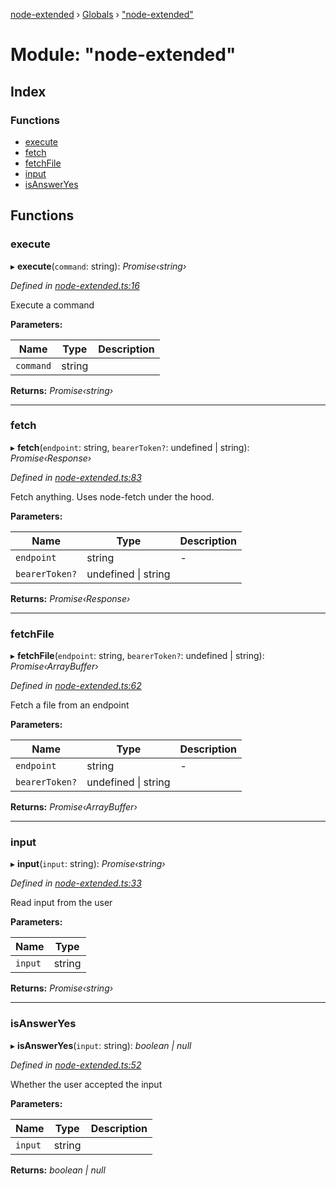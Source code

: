 [node-extended](../README.md) › [Globals](../globals.md) › ["node-extended"](_node_extended_.md)

# Module: "node-extended"

## Index

### Functions

* [execute](_node_extended_.md#execute)
* [fetch](_node_extended_.md#fetch)
* [fetchFile](_node_extended_.md#fetchfile)
* [input](_node_extended_.md#input)
* [isAnswerYes](_node_extended_.md#isansweryes)

## Functions

###  execute

▸ **execute**(`command`: string): *Promise‹string›*

*Defined in [node-extended.ts:16](https://github.com/Robbie-Cook/node-helper/blob/8a6507f/src/node-extended.ts#L16)*

Execute a command

**Parameters:**

Name | Type | Description |
------ | ------ | ------ |
`command` | string |   |

**Returns:** *Promise‹string›*

___

###  fetch

▸ **fetch**(`endpoint`: string, `bearerToken?`: undefined | string): *Promise‹Response›*

*Defined in [node-extended.ts:83](https://github.com/Robbie-Cook/node-helper/blob/8a6507f/src/node-extended.ts#L83)*

Fetch anything.
Uses node-fetch under the hood.

**Parameters:**

Name | Type | Description |
------ | ------ | ------ |
`endpoint` | string | - |
`bearerToken?` | undefined &#124; string |   |

**Returns:** *Promise‹Response›*

___

###  fetchFile

▸ **fetchFile**(`endpoint`: string, `bearerToken?`: undefined | string): *Promise‹ArrayBuffer›*

*Defined in [node-extended.ts:62](https://github.com/Robbie-Cook/node-helper/blob/8a6507f/src/node-extended.ts#L62)*

Fetch a file from an endpoint

**Parameters:**

Name | Type | Description |
------ | ------ | ------ |
`endpoint` | string | - |
`bearerToken?` | undefined &#124; string |   |

**Returns:** *Promise‹ArrayBuffer›*

___

###  input

▸ **input**(`input`: string): *Promise‹string›*

*Defined in [node-extended.ts:33](https://github.com/Robbie-Cook/node-helper/blob/8a6507f/src/node-extended.ts#L33)*

Read input from the user

**Parameters:**

Name | Type |
------ | ------ |
`input` | string |

**Returns:** *Promise‹string›*

___

###  isAnswerYes

▸ **isAnswerYes**(`input`: string): *boolean | null*

*Defined in [node-extended.ts:52](https://github.com/Robbie-Cook/node-helper/blob/8a6507f/src/node-extended.ts#L52)*

Whether the user accepted the input

**Parameters:**

Name | Type | Description |
------ | ------ | ------ |
`input` | string |   |

**Returns:** *boolean | null*
